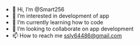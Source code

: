 - 👋 Hi, I’m @Smart256
- 👀 I’m interested in development of app
- 🌱 I’m currently learning how to code
- 💞️ I’m looking to collaborate on app development
- 📫 How to reach me ssly64486@gmail.com

<!---
Smart256/Smart256 is a ✨ special ✨ repository because its `README.md` (this file) appears on your GitHub profile.
You can click the Preview link to take a look at your changes.
--->
